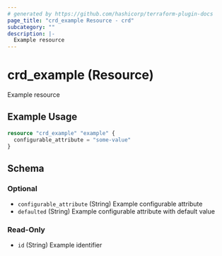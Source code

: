 ```yaml
---
# generated by https://github.com/hashicorp/terraform-plugin-docs
page_title: "crd_example Resource - crd"
subcategory: ""
description: |-
  Example resource
---
```


# crd_example (Resource)

Example resource

## Example Usage

```terraform
resource "crd_example" "example" {
  configurable_attribute = "some-value"
}
```

<!-- schema generated by tfplugindocs -->
## Schema

### Optional

- `configurable_attribute` (String) Example configurable attribute
- `defaulted` (String) Example configurable attribute with default value

### Read-Only

- `id` (String) Example identifier
